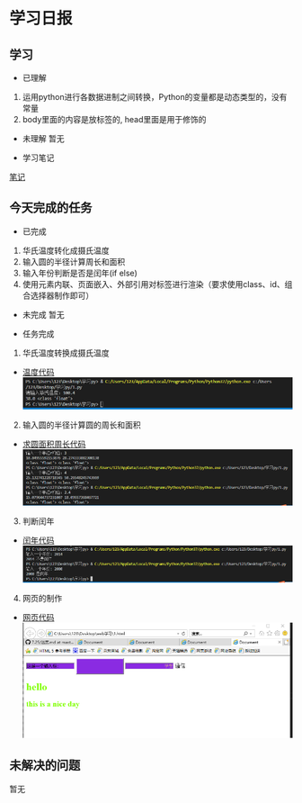 # 学习日报

## 学习

* 已理解
1. 运用python进行各数据进制之间转换，Python的变量都是动态类型的，没有常量
2. body里面的内容是放标签的, head里面是用于修饰的

* 未理解
暂无

* 学习笔记

[笔记](https://github.com/caijing666/7.25/blob/master/7.25py.md)


## 今天完成的任务

* 已完成
 1. 华氏温度转化成摄氏温度
 2. 输入圆的半径计算周长和面积
 3. 输入年份判断是否是闰年(if else) 
 4. 使用元素内联、页面嵌入、外部引用对标签进行渲染（要求使用class、id、组合选择器制作即可）

* 未完成
暂无

* 任务完成

1. 华氏温度转换成摄氏温度   
* [温度代码](https://github.com/caijing666/7.25/blob/master/温度.txt)
![温度](https://github.com/caijing666/7.25/blob/master/wendu.PNG)

2. 输入圆的半径计算圆的周长和面积
* [求圆面积周长代码](https://github.com/caijing666/7.25/blob/master/求圆面积周长.txt)
![求圆面积周长](https://github.com/caijing666/7.25/blob/master/banjing.PNG)

3. 判断闰年
* [闰年代码](https://github.com/caijing666/7.25/blob/master/判断闰年.txt)
 ![判断闰年](https://github.com/caijing666/7.25/blob/master/runnian.PNG)

4. 网页的制作
* [网页代码](https://github.com/caijing666/7.25/blob/master/web.txt)
 ![网页结果](https://github.com/caijing666/7.25/blob/master/web.PNG)
## 未解决的问题
暂无
